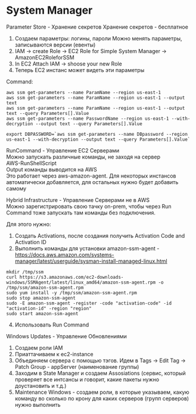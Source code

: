 # System Manager
Parameter Store - Хранение секретов
Хранение секретов - бесплатное 

1. Создаем параметры: логины, пароли
Можно менять параметры, записываются версии (евенты)
2. IAM -> create Role -> EC2 Role for Simple System Manager -> AmazonEC2RoleforSSM
3. In EC2 Attach IAM -> shoose your new Role
4. Теперь EC2 инстанс может видеть эти параметры

Command:
```
aws ssm get-parameters --name ParamName --region us-east-1
aws ssm get-parameters --name ParamName --region us-east-1 --output text 
aws ssm get-parameters --name ParamName --region us-east-1 --output text --query Parameters[].Value
aws ssm get-parameters --name PasswordName --region us-east-1 --with-decryption --output text --query Parameters[].Value

export DBPASSWORD=`aws ssm get-parameters --name DBpassword --region us-east-1 --with-decryption --output text --query Parameters[].Value`
```

RunCommand - Управление EC2 Серверами      
Можно запускать различные команды, не заходя на сервер     
AWS-RunShellScript    
Output команды выводится на AWS     
Это работает через aws-amazon-agent. Для некоторых инстансов автоматически добавляется, для остальных нужно будет добавить самому

Hybrid Infrastructure - Управление Серверами не в AWS  
Можно зарегистрировать свою тачку on-prem, чтобы через Run Command тоже запускать там команды без подключения.  

Для этого нужно:
1. Создать Activations, после создания получить Activation Code and Activation ID   
2. Выполнить команды для установки amazon-ssm-agent - https://docs.aws.amazon.com/systems-manager/latest/userguide/sysman-install-managed-linux.html  
```
mkdir /tmp/ssm
curl https://s3.amazonaws.com/ec2-downloads-windows/SSMAgent/latest/linux_amd64/amazon-ssm-agent.rpm -o /tmp/ssm/amazon-ssm-agent.rpm
sudo yum install -y /tmp/ssm/amazon-ssm-agent.rpm
sudo stop amazon-ssm-agent
sudo -E amazon-ssm-agent -register -code "activation-code" -id "activation-id" -region "region"
sudo start amazon-ssm-agent
```
4. Использовать Run Command 

Windows Updates - Управление Обновлениями
1. Создаем роли IAM 
2. Приаттачиваем к ec2-instance
3. Объединяем сервера с помощью тэгов. Идем в Tags -> Edit Tag -> Patch Group - appServer (наименование группы)
4. Заходим в State Manager и создаем Assosiations (сервис, который проверяет все интсансы и говорит, какие пакеты нужно доустановить и т.д.)
5. Maintenance Windows - создаем роли, в которые указываем, какую команду во сколько по крону для каких серверов (групп серверов) нужно выполнить
